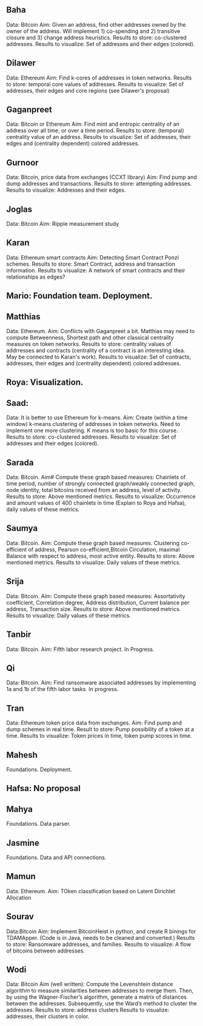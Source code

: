 ## Baha 
Data: Bitcoin
Aim: Given an address, find other addresses owned by the owner of the address. Will implement 1) co-spending and 2) transitive closure and 3) change address heuristics. 
Results to store: co-clustered addresses. 
Results to visualize: Set of addresses and their edges (colored).

## Dilawer
Data: Ethereum
Aim: Find k-cores of addresses in token networks.
Results to store: temporal core values of addresses.
Results to visualize: Set of addresses, their edges and core regions (see Dilawer's proposal)

## Gaganpreet
Data: Bitcoin or Ethereum
Aim: Find mint and entropic centrality of an address over all time, or over a time period.
Results to store: (temporal) centrality value of an address.
Results to visualize: Set of addresses, their edges and (centrality dependent) colored addresses.

## Gurnoor
Data: Bitcoin, price data from exchanges (CCXT library)
Aim: Find pump and dump addresses and transactions.
Results to store: attempting addresses.
Results to visualize: Addresses and their edges.

## Joglas
Data: Bitcoin
Aim: Ripple measurement study

## Karan
Data: Ethereum smart contracts
Aim: Detecting Smart Contract Ponzi schemes.
Results to store: Smart Contract, address and transaction information.
Results to visualize: A network of smart contracts and their relationships as edges?

## Mario: Foundation team. Deployment.

## Matthias
Data: Ethereum.
Aim: Conflicts with Gaganpreet a bit. Matthias may need to compute Betweenness, Shortest path and other classical centrality measures on token networks.
Results to store: centrality values of addrresses and contracts (centrality of a contract is an interesting idea. May be connected to Karan's work).
Results to visualize: Set of contracts, addresses, their edges and (centrality dependent) colored addresses.

## Roya: Visualization. 

## Saad:
Data: It is better to use Ethereum for k-means.
Aim: Create (within a time window) k-means clustering of addresses in token networks.  Need to implement one more clustering. K means is too basic for this course.
Results to store: co-clustered addresses. 
Results to visualize: Set of addresses and their edges (colored).

## Sarada
Data: Bitcoin.
Aim# Compute these graph based measures: Chainlets of time period, number of strongly connected graph/weakly connected graph, node identity, total bitcoins received from an address, level of activity.
Results to store: Above mentioned metrics. 
Results to visualize: Occurrence and amount values of 400 chainlets in time (Explain to Roya and Hafsa), daily values of these metrics.

## Saumya
Data: Bitcoin.
Aim: Compute these graph based measures. Clustering co-efficient of address, Pearson co-efficient,Bitcoin Circulation, maximal Balance with respect to address, most active entity.
Results to store: Above mentioned metrics.
Results to visualize: Daily values of these metrics.

## Srija
Data: Bitcoin.
Aim: Compute these graph based measures: Assortativity coefficient, Correlation degree, Address distribution, Current balance per address, Transaction size.
Results to store: Above mentioned metrics.
Results to visualize: Daily values of these metrics.

## Tanbir
Data: Bitcoin.
Aim: Fifth labor research project. In Progress.

## Qi
Data: Bitcoin.
Aim: Find ransomware associated addresses by implementing 1a and 1b of the fifth labor tasks. In progress.

## Tran
Data: Ethereum token price data from exchanges.
Aim: Find pump and dump schemes in real time.
Result to store: Pump possibility of a token at a time.
Results to visualize: Token prices in time, token pump scores in time.

## Mahesh
Foundations. Deployment.

## Hafsa: No proposal

## Mahya
Foundations. Data parser.

## Jasmine
Foundations. Data and API connections.

## Mamun 
Data: Ethereum.
Aim: TOken classification based on Latent Dirichlet Allocation

## Sourav
Data:Bitcoin
Aim: Implement BitcoinHeist in python, and create R binings for TDAMApper. (Code is in Java, needs to be cleaned and converted.)
Results to store: Ransomware addresses, and families.
Results to visualize: A flow of bitcoins between addresses.

## Wodi
Data: Bitcoin
Aim (well written): Compute the Levenshtein distance algorithm to measure similarities between addresses to merge them. Then, by using the Wagner-Fischer’s algorithm, generate a matrix of distances between the addresses. Subsequently, use the Ward’s method to cluster the addresses.
Results to store: address clusters
Results to visualize: addresses, their clusters in color.




